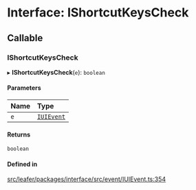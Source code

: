 # Interface: IShortcutKeysCheck

## Callable

### IShortcutKeysCheck

▸ **IShortcutKeysCheck**(`e`): `boolean`

#### Parameters

| Name | Type |
| :------ | :------ |
| `e` | [`IUIEvent`](IUIEvent.md) |

#### Returns

`boolean`

#### Defined in

[src/leafer/packages/interface/src/event/IUIEvent.ts:354](https://github.com/leaferjs/leafer/blob/ddf9650d989917c451947b101193d83f38b9fdcf/packages/interface/src/event/IUIEvent.ts#L354)

